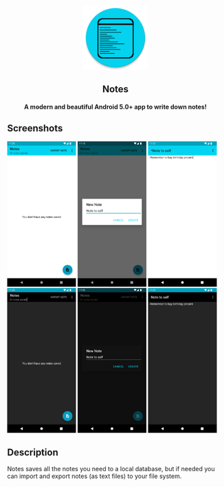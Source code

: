 <p align="center"><img src="/app/src/main/res/mipmap-xxxhdpi/ic_launcher_round.png" width="150"></p>
<h2 align="center"><b>Notes</b></h2>
<h4 align="center">A modern and beautiful Android 5.0+ app to write down notes!</h4>

## Screenshots

[<img src="screenshots/Screenshot_empty_list.png" width=160>](screenshots/Screenshot_empty_list.png)
[<img src="screenshots/Screenshot_new_note.png" width=160>](screenshots/Screenshot_new_note.png)
[<img src="screenshots/Screenshot_note_text.png" width=160>](screenshots/Screenshot_note_text.png)
[<img src="screenshots/Screenshot_empty_list_dark.png" width=160>](screenshots/Screenshot_empty_list_dark.png)
[<img src="screenshots/Screenshot_new_note_dark.png" width=160>](screenshots/Screenshot_new_note_dark.png)
[<img src="screenshots/Screenshot_note_text_dark.png" width=160>](screenshots/Screenshot_note_text_dark.png)

## Description

Notes saves all the notes you need to a local database, but if needed you can import and export notes (as text files) to your file system.
